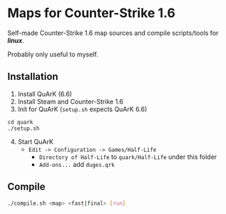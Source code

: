 # Maps for Counter-Strike 1.6

Self-made Counter-Strike 1.6 map sources and compile scripts/tools for ***linux***.

Probably only useful to myself.

## Installation
1. Install QuArK (6.6)
2. Install Steam and Counter-Strike 1.6 
3. Init for QuArK (`setup.sh` expects QuArK 6.6)
```
cd quark
./setup.sh
```
4. Start QuArK
    * `Edit -> Configuration -> Games/Half-Life`
        * `Directory of Half-Life` to `quark/Half-Life` under this folder
        * `Add-ons...` add `duges.qrk`

## Compile
```sh
./compile.sh <map> <fast|final> [run]
```
